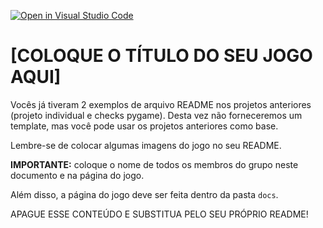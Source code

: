 [![Open in Visual Studio Code](https://classroom.github.com/assets/open-in-vscode-718a45dd9cf7e7f842a935f5ebbe5719a5e09af4491e668f4dbf3b35d5cca122.svg)](https://classroom.github.com/online_ide?assignment_repo_id=10908123&assignment_repo_type=AssignmentRepo)
# [COLOQUE O TÍTULO DO SEU JOGO AQUI]

Vocês já tiveram 2 exemplos de arquivo README nos projetos anteriores (projeto individual e checks pygame). Desta vez não forneceremos um template, mas você pode usar os projetos anteriores como base.

Lembre-se de colocar algumas imagens do jogo no seu README.

**IMPORTANTE:** coloque o nome de todos os membros do grupo neste documento e na página do jogo.

Além disso, a página do jogo deve ser feita dentro da pasta `docs`.

APAGUE ESSE CONTEÚDO E SUBSTITUA PELO SEU PRÓPRIO README!